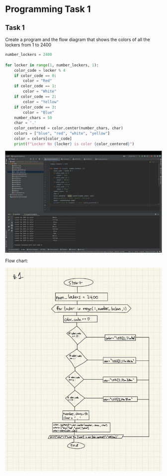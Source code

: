 # Programming Task 1

## Task 1
Create a program and the flow diagram that shows the colors of all the lockers from 1 to 2400


```.py
number_lockers = 2400

for locker in range(1, number_lockers, 1):
    color_code = locker % 4
    if color_code == 0:
        color = "Red"
    if color_code == 1:
        color = "White"
    if color_code == 2:
        color = "Yellow"
    if color_code == 3:
        color = "Blue"
    number_chars = 50
    char = '.'
    color_centered = color.center(number_chars, char)
    colors = ["blue", "red", "white", "yellow"]
    color = colors[color_code]
    print(f"Locker No {locker} is color {color_centered}")
```


![](prgmtask1_task1.jpg)


Flow chart:

![](prgmtask1_task1flowchart.jpg)

